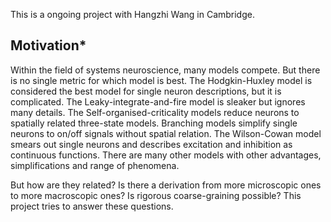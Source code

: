 This is a ongoing project with Hangzhi Wang in Cambridge.

## Motivation* 

Within the field of systems neuroscience, many models compete. But there is no single metric for which model is best. The Hodgkin-Huxley model is considered the best model for single neuron descriptions, but it is complicated. The Leaky-integrate-and-fire model is sleaker but ignores many details. The Self-organised-criticality models reduce neurons to spatially related three-state models. Branching models simplify single neurons to on/off signals without spatial relation. The Wilson-Cowan model smears out single neurons and describes excitation and inhibition as continuous functions. There are many other models with other advantages, simplifications and range of phenomena. 

But how are they related? Is there a derivation from more microscopic ones to more macroscopic ones? Is rigorous coarse-graining possible? This project tries to answer these questions.
